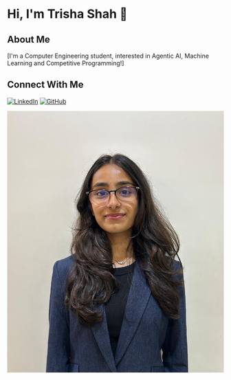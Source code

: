 # Hi, I'm Trisha Shah 👋

## About Me
[I'm a Computer Engineering student, interested in Agentic AI, Machine Learning and Competitive Programming!]

## Connect With Me
[![LinkedIn](https://img.shields.io/badge/LinkedIn-0077B5?style=for-the-badge&logo=linkedin&logoColor=white)](www.linkedin.com/in/trisha-k-shah)
[![GitHub](https://img.shields.io/badge/GitHub-100000?style=for-the-badge&logo=github&logoColor=white)](https://github.com/trishaShah-web)

<img src="../images/introduction/trisha.jpeg" alt="Trisha Shah">